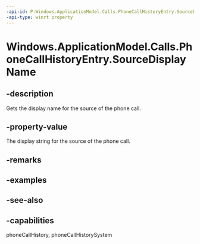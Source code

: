 ```yaml
---
-api-id: P:Windows.ApplicationModel.Calls.PhoneCallHistoryEntry.SourceDisplayName
-api-type: winrt property
---
```


<!-- Property syntax
public string SourceDisplayName { get; }
-->

# Windows.ApplicationModel.Calls.PhoneCallHistoryEntry.SourceDisplayName

## -description
Gets the display name for the source of the phone call.

## -property-value
The display string for the source of the phone call.

## -remarks

## -examples

## -see-also

## -capabilities
phoneCallHistory, phoneCallHistorySystem
